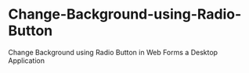 # Change-Background-using-Radio-Button
Change Background using Radio Button in Web Forms a Desktop Application
